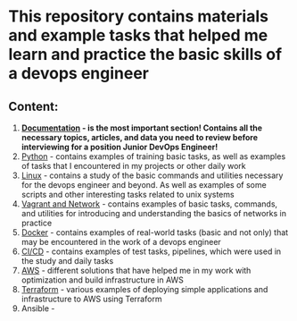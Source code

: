 # This repository contains materials and example tasks that helped me learn and practice the basic skills of a devops engineer

## Content:
1. **[Documentation]() - is the most important section! Contains all the necessary topics, articles, and data you need to review before interviewing for a position Junior DevOps Engineer!**
2. [Python](https://github.com/RuslanSerdiuk/DevOps_Tasks_and_solutions/tree/main/Python) - contains examples of training basic tasks, as well as examples of tasks that I encountered in my projects or other daily work
3. [Linux](https://github.com/RuslanSerdiuk/DevOps_Tasks_and_solutions/tree/main/Linux) - contains a study of the basic commands and utilities necessary for the devops engineer and beyond. As well as examples of some scripts and other interesting tasks related to unix systems
4. [Vagrant and Network](https://github.com/RuslanSerdiuk/DevOps_Tasks_and_solutions/tree/main/Vagrant_and_Network) - contains examples of basic tasks, commands, and utilities for introducing and understanding the basics of networks in practice
5. [Docker](https://github.com/RuslanSerdiuk/DevOps_Tasks_and_solutions/tree/main/Docker) - contains examples of real-world tasks (basic and not only) that may be encountered in the work of a devops engineer
6. [CI/CD](https://github.com/RuslanSerdiuk/DevOps_Tasks_and_solutions/tree/main/CICD) - contains examples of test tasks, pipelines, which were used in the study and daily tasks
7. [AWS](https://github.com/RuslanSerdiuk/DevOps_Tasks_and_solutions/tree/main/AWS) - different solutions that have helped me in my work with optimization and build infrastructure in AWS
8. [Terraform](https://github.com/RuslanSerdiuk/DevOps_Tasks_and_solutions/tree/Terraform/Terraform) - various examples of deploying simple applications and infrastructure to AWS using Terraform
9. Ansible - 
